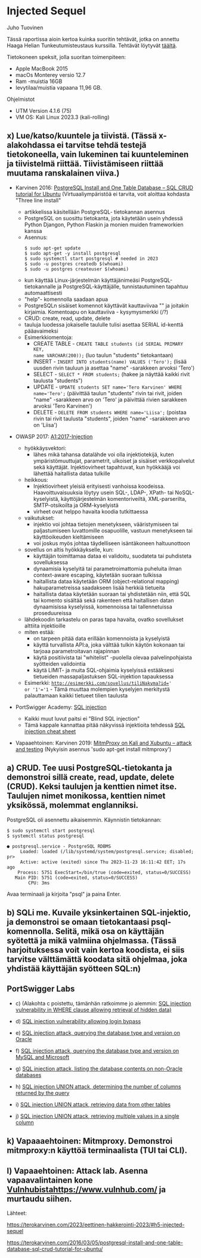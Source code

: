 # Injected Sequel
Juho Tuovinen

Tässä raportissa aioin kertoa kuinka suoritin tehtävät, jotka on annettu Haaga Helian Tunkeutumisteustaus kurssilla. Tehtävät löytyvät [täältä](https://terokarvinen.com/2023/eettinen-hakkerointi-2023/#h5-injected-sequel).

Tietokoneen speksit, jolla suoritan toimenpiteen:
- Apple MacBook 2015
- macOs Monterey versio 12.7
- Ram -muistia 16GB
- levytilaa/muistia vapaana 11,96 GB.

Ohjelmistot
- UTM Version 4.1.6 (75)
- VM OS: Kali Linux 2023.3 (kali-rolling)

## x) Lue/katso/kuuntele ja tiivistä. (Tässä x-alakohdassa ei tarvitse tehdä testejä tietokoneella, vain lukeminen tai kuunteleminen ja tiivistelmä riittää. Tiivistämiseen riittää muutama ranskalainen viiva.)

- Karvinen 2016: [PostgreSQL Install and One Table Database – SQL CRUD tutorial for Ubuntu](https://terokarvinen.com/2016/03/05/postgresql-install-and-one-table-database-sql-crud-tutorial-for-ubuntu/) (Virtuaaliympäristöä ei tarvita, voit aloittaa kohdasta "Three line install"
 
  - artikkelissa käsitellään PostgreSQL- tietokannan asennus
  - PostgreSQL on suosittu tietokanta, jota käytetään usein yhdessä Python Djangon, Python Flaskin ja monien muiden frameworkien kanssa
  - Asennus:
    `````
    $ sudo apt-get update
    $ sudo apt-get -y install postgresql
    $ sudo systemctl start postgresql # needed in 2023
    $ sudo -u postgres createdb $(whoami)
    $ sudo -u postgres createuser $(whoami)
    `````
  - kun käyttää Linux-järjestelmän käyttäjänimeäsi PostgreSQL-tietokannalle ja PostgreSQL-käyttäjälle, tunnistautuminen tapahtuu automaattisesti
  - "help"- komennolla saadaan apua
  - PostgreSQLn sisäiset komennot käyttävät kauttaviivaa "\" ja joitakin kirjaimia. Komentoapu on kauttaviiva - kysymysmerkki (/?)
  - CRUD: create, read, update, delete
  - tauluja luodessa jokaiselle taululle tulisi asettaa SERIAL id-kenttä pääavaimeksi
  - Esimerkkiomentoja:
    - CREATE TABLE - <code>CREATE TABLE students (id SERIAL PRIMARY KEY, name VARCHAR(200));</code> (luo taulun "students" tietokantaan)
    - INSERT - <code>INSERT INTO students(name) VALUES ('Tero');</code> (lisää uusden rivin tauluun ja asettaa "name" -sarakkeen arvoksi 'Tero')
    - SELECT - <code>SELECT * FROM students;</code> (hakee ja näyttää kaikki rivit taulusta "students")
    - UPDATE - <code>UPDATE students SET name='Tero Karvinen' WHERE name='Tero';</code> (päivittää taulun "students" rivin tai rivit, joiden "name" -sarakkeen arvo on 'Tero' ja päivittää rivien sarakkeen arvoksi 'Tero Karvinen')
    - DELETE - <code>DELETE FROM students WHERE name='Liisa';</code> (poistaa rivin tai rivit taulusta "students", joiden "name" -sarakkeen arvo on 'Liisa')
 
  
- OWASP 2017: [A1:2017-Injection](https://owasp.org/www-project-top-ten/2017/A1_2017-Injection)
  
  - hyökkäysvektori:
    - lähes mikä tahansa datalähde voi olla injektiotekijä, kuten ympäristömuuttujat, parametrit, ulkoiset ja sisäiset verkkopalvelut sekä käyttäjät. Injektiovirheet tapahtuvat, kun hyökkääjä voi lähettää haitallista dataa tulkille
  - heikkous:
    - Injektiovirheet yleisiä erityisesti vanhoissa koodeissa. Haavoittuvaisuuksia löytyy usein SQL-, LDAP-, XPath- tai NoSQL-kyselyistä, käyttöjärjestelmän komentoriveiltä, XML-parserilta, SMTP-otsikoilta ja ORM-kyselyistä
    - virheet ovat helppo havaita koodia tutkittaessa
  - vaikutukset:
    - injektio voi johtaa tietojen menetykseen, vääristymiseen tai paljastumiseen luvattomille osapuolille, vastuun menetykseen tai käyttöoikeuden kieltämiseen
    - voi joskus myös johtaa täydelliseen isäntäkoneen haltuunottoon
  - sovellus on altis hyökkäykselle, kun:
    - käyttäjän toimittamaa dataa ei validoitu, suodateta tai puhdisteta sovelluksessa
    - dynaamisia kyselyitä tai parametroimattomia puheluita ilman context-aware escaping, käytetään suoraan tulkissa
    - haitallista dataa käytetään ORM (object-relational mapping) hakuparametreissa saadakseen lisää herkkiä tietueita
    - haitallista dataa käytetään suoraan tai yhdistetään niin, että SQL tai komento sisältää sekä rakenteen että haitallisen datan dynaamisissa kyselyissä, komennoissa tai tallennetuissa proseduureissa
  - lähdekoodin tarkastelu on paras tapa havaita, ovatko sovellukset alttiita injektioille
  - miten estää:
    - on tarpeen pitää data erillään komennoista ja kyselyistä
    - käyttä turvallista API:a, joka välttää tulkin käytön kokonaan tai tarjoaa parametroitavan rajapinnan
    - käytä positiivista tai "whitelist" -puolella olevaa palvelinpohjaista syötteiden validointia
    - käytä LIMIT- ja muita SQL-ohjaimia kyselyissä estääksesi tietueiden massapaljastuksen SQL-injektion tapauksessa
  - Esimerkki: <code>http://esimerkki.com/sovellus/tiliNakyma?id=' or '1'='1</code> - Tämä muuttaa molempien kyselyjen merkitystä palauttamaan kaikki tietueet tilien taulusta
  
- PortSwigger Academy: [SQL injection](https://portswigger.net/web-security/sql-injection)
  - Kaikki muut luvut paitsi ei "Blind SQL injection"
  - Tämä kappale kannattaa pitää näkyvissä injektioita tehdessä [SQL injection cheat sheet](https://portswigger.net/web-security/sql-injection/cheat-sheet)
- Vapaaehtoinen: Karvinen 2019: [MitmProxy on Kali and Xubuntu – attack and testing](https://terokarvinen.com/2019/05/22/mitmproxy-on-kali-and-xubuntu-attack-and-testing/?fromSearch=mitmproxy) (Nykyisin asennus 'sudo apt-get install mitmproxy')

## a) CRUD. Tee uusi PostgreSQL-tietokanta ja demonstroi sillä create, read, update, delete (CRUD). Keksi taulujen ja kenttien nimet itse. Taulujen nimet monikossa, kenttien nimet yksikössä, molemmat englanniksi.

PostgreSQL oli asennettu aikaisemmin. Käynnistin tietokannan:

`````
$ sudo systemctl start postgresql                                                                       
$ systemctl status postgresql 

● postgresql.service - PostgreSQL RDBMS
     Loaded: loaded (/lib/systemd/system/postgresql.service; disabled; pr>
     Active: active (exited) since Thu 2023-11-23 16:11:42 EET; 17s ago
    Process: 5751 ExecStart=/bin/true (code=exited, status=0/SUCCESS)
   Main PID: 5751 (code=exited, status=0/SUCCESS)
        CPU: 3ms

`````
Avaa terminaali ja kirjoita "psql" ja paina Enter.




## b) SQLi me. Kuvaile yksinkertainen SQL-injektio, ja demonstroi se omaan tietokantaasi psql-komennolla. Selitä, mikä osa on käyttäjän syötettä ja mikä valmiina ohjelmassa. (Tässä harjoituksessa voit vain kertoa koodista, ei siis tarvitse välttämättä koodata sitä ohjelmaa, joka yhdistää käyttäjän syötteen SQL:n)
## PortSwigger Labs

- c) (Alakohta c poistettu, tämänhän ratkoimme jo aiemmin: [SQL injection vulnerability in WHERE clause allowing retrieval of hidden data)](https://portswigger.net/web-security/sql-injection/lab-retrieve-hidden-data)


  
- d) [SQL injection vulnerability allowing login bypass](https://portswigger.net/web-security/sql-injection/lab-login-bypass)
- e) [SQL injection attack, querying the database type and version on Oracle](https://portswigger.net/web-security/sql-injection/examining-the-database/lab-querying-database-version-oracle)
- f) [SQL injection attack, querying the database type and version on MySQL and Microsoft](https://portswigger.net/web-security/sql-injection/examining-the-database/lab-querying-database-version-mysql-microsoft)
- g) [SQL injection attack, listing the database contents on non-Oracle databases](https://portswigger.net/web-security/sql-injection/examining-the-database/lab-listing-database-contents-oracle)
- h) [SQL injection UNION attack, determining the number of columns returned by the query](https://portswigger.net/web-security/sql-injection/union-attacks/lab-determine-number-of-columns)
- i) [SQL injection UNION attack, retrieving data from other tables](https://portswigger.net/web-security/sql-injection/union-attacks/lab-retrieve-data-from-other-tables)
- j) [SQL injection UNION attack, retrieving multiple values in a single column](https://portswigger.net/web-security/sql-injection/union-attacks/lab-retrieve-multiple-values-in-single-column)

## k) Vapaaaehtoinen: Mitmproxy. Demonstroi mitmproxy:n käyttöä terminaalista (TUI tai CLI).
## l) Vapaaehtoinen: Attack lab. Asenna vapaavalintainen kone [Vulnhubista](https://www.vulnhub.com/)https://www.vulnhub.com/ ja murtaudu siihen.


Lähteet:

https://terokarvinen.com/2023/eettinen-hakkerointi-2023/#h5-injected-sequel

https://terokarvinen.com/2016/03/05/postgresql-install-and-one-table-database-sql-crud-tutorial-for-ubuntu/



